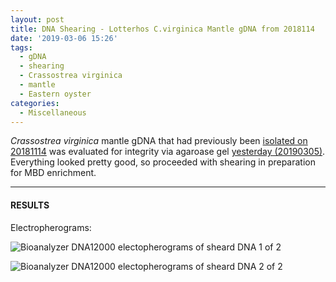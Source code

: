 ```yaml
---
layout: post
title: DNA Shearing - Lotterhos C.virginica Mantle gDNA from 2018114
date: '2019-03-06 15:26'
tags:
  - gDNA
  - shearing
  - Crassostrea virginica
  - mantle
  - Eastern oyster
categories:
  - Miscellaneous
---
```

_Crassostrea virginica_ mantle gDNA that had previously been [isolated on 20181114](https://robertslab.github.io/sams-notebook/2018/11/14/DNA-Isolation-and-Quantification-Lotterhos-C.virginica-Mantle-DNA.html) was evaluated for integrity via agaroase gel [yesterday (20190305)](https://robertslab.github.io/sams-notebook/2019/03/05/Agarose-Gel-Lotterhos-C.virginica-Mantle-DNA-from-20181114.html). Everything looked pretty good, so proceeded with shearing in preparation for MBD enrichment.


---

#### RESULTS



Electropherograms:

![Bioanalyzer DNA12000 electopherograms of sheard DNA 1 of 2](http://owl.fish.washington.edu/Athaliana/20190306_virginica_bioanlyzer/20190306_virginica_bioanalyzer_electropherogram_all-01.jpg)

![Bioanalyzer DNA12000 electopherograms of sheard DNA 2 of 2](http://owl.fish.washington.edu/Athaliana/20190306_virginica_bioanlyzer/20190306_virginica_bioanalyzer_electropherogram_all-02.jpg)
